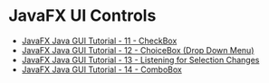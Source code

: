 # JavaFX UI Controls

- [JavaFX Java GUI Tutorial - 11 - CheckBox](https://yewtu.be/watch?v=JWxnoe6APUY&list=PL6gx4Cwl9DGBzfXLWLSYVy8EbTdpGbUIG&index=10)
- [JavaFX Java GUI Tutorial - 12 - ChoiceBox (Drop Down Menu)](https://yewtu.be/watch?v=K3CenJ2bMok&list=PL6gx4Cwl9DGBzfXLWLSYVy8EbTdpGbUIG&index=11)
- [JavaFX Java GUI Tutorial - 13 - Listening for Selection Changes](https://yewtu.be/watch?v=WZGyP57IH6M&list=PL6gx4Cwl9DGBzfXLWLSYVy8EbTdpGbUIG&index=12)
- [JavaFX Java GUI Tutorial - 14 - ComboBox](https://yewtu.be/watch?v=Bg5VcIL2IhY&list=PL6gx4Cwl9DGBzfXLWLSYVy8EbTdpGbUIG&index=13&autoplay=1)
